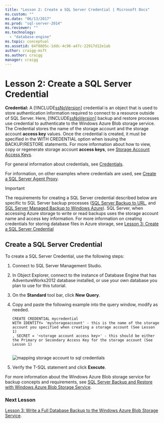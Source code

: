 ```yaml
---
title: "Lesson 2: Create a SQL Server Credential | Microsoft Docs"
ms.custom: ""
ms.date: "06/13/2017"
ms.prod: "sql-server-2014"
ms.reviewer: ""
ms.technology: 
  - "database-engine"
ms.topic: conceptual
ms.assetid: 64f8805c-1ddc-4c96-a47c-22917d12e1ab
author: craigg-msft
ms.author: craigg
manager: craigg
---
```

# Lesson 2: Create a SQL Server Credential
  **Credential:** A [!INCLUDE[ssNoVersion](../includes/ssnoversion-md.md)] credential is an object that is used to store authentication information required to connect to a resource outside of SQL Server.  Here, [!INCLUDE[ssNoVersion](../includes/ssnoversion-md.md)] backup and restore processes use credential to authenticate to the Windows Azure Blob storage service. The Credential stores the name of the storage account and the storage account **access key** values. Once the credential is created, it must be specified in the WITH CREDENTIAL option when issuing the BACKUP/RESTORE statements. For more information about how to view, copy or regenerate storage account **access keys**, see [Storage Account Access Keys](http://msdn.microsoft.com/library/windowsazure/hh531566.aspx).  
  
 For general information about credentials, see [Credentials](../relational-databases/security/authentication-access/credentials-database-engine.md).  
  
 For information, on other examples where credentials are used, see [Create a SQL Server Agent Proxy](../ssms/agent/create-a-sql-server-agent-proxy.md).  
  
> [!IMPORTANT]  
>  The requirements for creating a SQL Server credential described below are specific to SQL Server backup processes ([SQL Server Backup to URL](../relational-databases/backup-restore/sql-server-backup-to-url.md), and [SQL Server Managed  Backup to Windows Azure](../relational-databases/backup-restore/sql-server-managed-backup-to-microsoft-azure.md)). SQL Server, when accessing Azure storage to write or read backups uses the storage account name and access key information.  For more information on creating credentials for storing database files in Azure storage, see [Lesson 3: Create a SQL Server Credential](../relational-databases/lesson-2-create-a-sql-server-credential-using-a-shared-access-signature.md)  
  
## Create a SQL Server Credential  
 To create a SQL Server Credential, use the following steps:  
  
1.  Connect to SQL Server Management Studio.  
  
2.  In Object Explorer, connect to the instance of Database Engine that has AdventureWorks2012 database installed, or use your own database you plan to use for this tutorial.  
  
3.  On the **Standard** tool bar, click **New Query**.  
  
4.  Copy and paste the following example into the query window, modify as needed.  
  
    ```  
    CREATE CREDENTIAL mycredential   
    WITH IDENTITY= 'mystorageaccount' - this is the name of the storage account you specified when creating a storage account (See Lesson 1)   
    , SECRET = '<storage account access key>' - this should be either the Primary or Secondary Access Key for the storage account (See Lesson 1)  
  
    ```  
  
     ![mapping storage account to sql credentials](../../2014/tutorials/media/backuptocloud-storage-credential-mapping.gif "mapping storage account to sql credentials")  
  
5.  Verify the T-SQL statement and click **Execute**.  
  
 For more information about the Windows Azure Blob storage service for backup concepts and requirements, see [SQL Server Backup and Restore with Windows Azure Blob Storage Service](../relational-databases/backup-restore/sql-server-backup-and-restore-with-microsoft-azure-blob-storage-service.md).  
  
### Next Lesson  
 [Lesson 3: Write a Full Database Backup to the Windows Azure Blob Storage Service](../../2014/tutorials/lesson-3-write-a-full-database-backup-to-the-windows-azure-blob-storage-service.md).  
  
  
